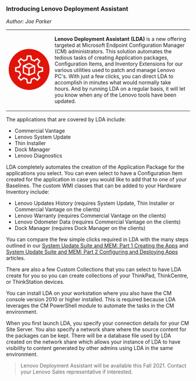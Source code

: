 ### Introducing Lenovo Deployment Assistant
*Author: Joe Parker*
<table><tr><td width="25%"><img src='../img/2021/lda-logo.png' /></td><td>

**Lenovo Deployment Assistant (LDA)** is a new offering targeted at Microsoft Endpoint Configuration Manager (CM) administrators. This solution automates the tedious tasks of creating Application packages, Configuration Items, and Inventory Extensions for our various utilities used to patch and manage Lenovo PC's. With just a few clicks, you can direct LDA to accomplish in minutes what would normally take hours. And by running LDA on a regular basis, it will let you know when any of the Lenovo tools have been updated. 
</td></tr></table>

The applications that are covered by LDA include:

- Commercial Vantage
- Lenovo System Update
- Thin Installer
- Dock Manager
- Lenovo Diagnostics

LDA completely automates the creation of the Application Package for the applications you select. You can even select to have a Configuration Item created for the application in case you would like to add that to one of your Baselines. The custom WMI classes that can be added to your Hardware Inventory include:
- Lenovo Updates History (requires System Update, Thin Installer or Commercial Vantage on the clients)
- Lenovo Warranty (requires Commercial Vantage on the clients)
- Lenovo Odometer Data (requires Commercial Vantage on the clients)
- Dock Manager (requires Dock Manager on the clients)

You can compare the few simple clicks required in LDA with the many steps outlined in our [System Update Suite and MEM: Part 1 Creating the Apps](https://thinkdeploy.blogspot.com/2020/01/system-update-suite-and-mem-part-1.html) and [System Update Suite and MEM: Part 2 Configuring and Deploying Apps](https://thinkdeploy.blogspot.com/2020/03/system-update-suite-and-mem-part-2.html) articles.

There are also a few Custom Collections that you can select to have LDA create for you so you can create collections of your ThinkPad, ThinkCentre, or ThinkStation devices. 

You can install LDA on your workstation where you also have the CM console version 2010 or higher installed. This is required because LDA leverages the CM PowerShell module to automate the tasks in the CM environment. 

When you first launch LDA, you specify your connection details for your CM Site Server. You also specify a network share where the source content for the packages can be kept. There will be a database file used by LDA created on the network share which allows your instance of LDA to have visibility to content generated by other admins using LDA in the same environment. 

> Lenovo Deployment Assistant will be available this Fall 2021. Contact your Lenovo Sales representative if interested.
